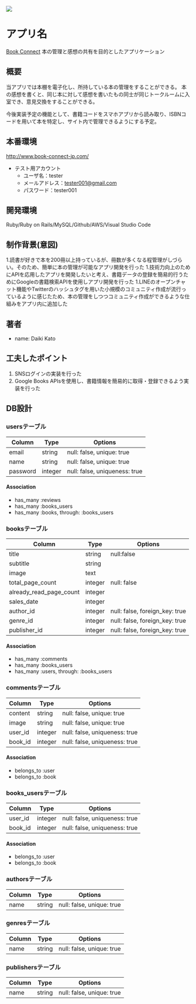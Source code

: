 ![](https://i.gyazo.com/2a000edde2733d375d2dbbbbf82fb356.png)

# アプリ名

[Book Connect](http://www.book-connect-jp.com/ "Book Connect")
本の管理と感想の共有を目的としたアプリケーション

## 概要

当アプリでは本棚を電子化し、所持している本の管理をすることができる。
本の感想を書くと、同じ本に対して感想を書いたもの同士が同じトークルームに入室でき、意見交換をすることができる。

今後実装予定の機能として、書籍コードをスマホアプリから読み取り、ISBNコードを用いて本を特定し、サイト内で管理できるようにする予定。

## 本番環境

http://www.book-connect-jp.com/

- テスト用アカウント
  - ユーザ名：tester
  - メールアドレス：tester001@gmail.com
  - パスワード：tester001

## 開発環境

Ruby/Ruby on Rails/MySQL/Github/AWS/Visual Studio Code

## 制作背景(意図)

1.読書が好きで本を200冊以上持っているが、冊数が多くなる程管理がしづらい。そのため、簡単に本の管理が可能なアプリ開発を行った
1.技術力向上のためにAPIを応用したアプリを開発したいと考え、書籍データの登録を簡易的行うためにGoogleの書籍検索APIを使用しアプリ開発を行った
1.LINEのオープンチャット機能やTwitterのハッシュタグを用いた小規模のコミュニティ作成が流行っているように感じたため、本の管理をしつつコミュニティ作成ができるような仕組みをアプリ内に追加した

## 著者

* name: Daiki Kato

## 工夫したポイント

1. SNSログインの実装を行った
1. Google Books APIsを使用し、書籍情報を簡易的に取得・登録できるよう実装を行った

## DB設計

### usersテーブル

|Column|Type|Options|
|------|----|-------|
|email|string|null: false, unique: true|
|name|string|null: false, unique: true|
|password|integer|null: false, uniqueness: true|

#### Association
- has_many :reviews
- has_many :books_users
- has_many :books, through: :books_users

### booksテーブル

|Column|Type|Options|
|------|----|-------|
|title|string|null:false|
|subtitle|string||
|image|text||
|total_page_count|integer|null: false|
|already_read_page_count|integer||
|sales_date|integer||
|author_id|integer|null: false, foreign_key: true|
|genre_id|integer|null: false, foreign_key: true|
|publisher_id|integer|null: false, foreign_key: true|

#### Association
- has_many :comments
- has_many :books_users
- has_many :users, through: :books_users

### commentsテーブル

|Column|Type|Options|
|------|----|-------|
|content|string|null: false, unique: true|
|image|string|null: false, unique: true|
|user_id|integer|null: false, uniqueness: true|
|book_id|integer|null: false, uniqueness: true|

#### Association
- belongs_to :user
- belongs_to :book

### books_usersテーブル

|Column|Type|Options|
|------|----|-------|
|user_id|integer|null: false, uniqueness: true|
|book_id|integer|null: false, uniqueness: true|

#### Association
- belongs_to :user
- belongs_to :book

### authorsテーブル

|Column|Type|Options|
|------|----|-------|
|name|string|null: false, unique: true|

### genresテーブル

|Column|Type|Options|
|------|----|-------|
|name|string|null: false, unique: true|

### publishersテーブル

|Column|Type|Options|
|------|----|-------|
|name|string|null: false, unique: true|